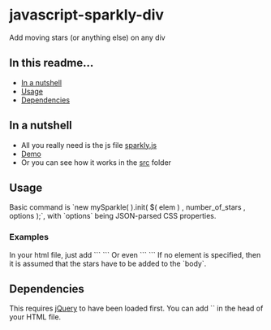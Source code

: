 # javascript-sparkly-div
Add moving stars (or anything else) on any div

<h2> In this readme... </h2>
<ul>
  <li> <a href="#nutshell"> In a nutshell </a> </li>
  <li> <a href="#usage"> Usage </a> </li>
  <li> <a href="#dep"> Dependencies </a> </li>
</ul>

<h2 id="nutshell"> In a nutshell </h2>
<ul>
  <li> All you really need is the js file <a href="https://github.com/virginielgb/javascript-sparkly-div/blob/master/src/sparkly.js">sparkly.js</a> </li>
  <li> <a href="https://jsfiddle.net/virginieLGB/5nxy2y8g/6/">Demo</a> </li>
  <li> Or you can see how it works in the <a href="https://github.com/virginielgb/javascript-sparkly-div/tree/master/src">src</a> folder  </li>
</ul>

<h2 id="usage"> Usage </h2>
Basic command is `new mySparkle( ).init( $( elem ) , number_of_stars , options );`, with `options` being JSON-parsed CSS properties.
<h3> Examples </h3>
In your html file, just add
```
<script>
  new mySparkle( ).init( $( ".mySparkleDiv" ) , 300 );
</script>
```
Or even
```
<script>
  var sparks = new mySparkle( );
  sparks.init( $( ".mySparkleDiv" ) , 150 , {
    "width" : "5px",
  } ); // creates 150 stars with a 5px width, in the div(s) with the "mySparkleDiv" class 
</script>
```
If no element is specified, then it is assumed that the stars have to be added to the `body`.

<h2 id="dep"> Dependencies </h2>
This requires <a href="http://jquery.com/">jQuery</a> to have been loaded first.
You can add `<script src="https://ajax.googleapis.com/ajax/libs/jquery/2.2.0/jquery.min.js"></script>` in the head of your HTML file.
